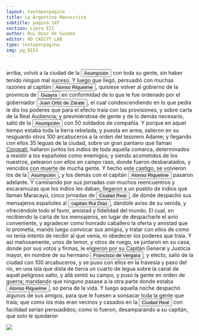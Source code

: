 ```yaml
---
layout: textoporpagina
title: La Argentina Manuscrita
subtitle: página 147
section: Libro III
author: Rui Díaz de Guzmán
editor: HD CAICYT LAB
type: textoporpagina
img: pg_0151
---
```


<div class="row">
    <div class="column">
<p>arriba, volvió a la ciudad de la <a href="https://recogito.pelagios.org/document/wzqxhk0h3vpikm/part/1/edit#029b853b-fd80-4431-b193-dc2c0b0276b7" target="_blank"><button class="balloon" data-balloon-pos="up" data-balloon-length="large" data-balloon="Asunción del Paraguay.">Asumpción</button></a> con toda su gente, sin haber tenido ningún mal suceso. Y luego que llegó, persuadió con muchas razones al capitán <button class="balloon" data-balloon-pos="up" data-balloon-length="large" data-balloon="Alonso Riquelme de Guzmán y Ponce de León - nació en Jerez de la Frontera por 1519. Ruy Díaz de Guzmán - su padre - le declaró hijo suyo y de Violante Ponce de León, el 13-VIII-1528, en una escritura de poder general a favor de Juan de Xerez, procurador de Sevilla. Desde su infancia y hasta su primera juventud sirvió de paje y luego como secretario de sus presuntos deudos los Duques de Medina Sidonia, Juan Alonso de Guzmán y Ana de Aragón. Tenía 21 años cuando se alistó en la armada de su pariente Alvar Núñez Cabeza de Vaca (tío carnal de su madrastra y del mismo linaje de su abuela Catalina de Zurita), y zarpó con rumbo al Río de la Plata .">Alonso Riquelme</button>, quisiese volver al gobierno de la provincia de <a href="https://recogito.pelagios.org/document/wzqxhk0h3vpikm/part/1/edit#f421ef1d-7b0a-4b68-84a6-102e40b2af8f" target="_blank"><button class="balloon" data-balloon-pos="up" data-balloon-length="large" data-balloon="Es una amplia región comprendida dentro de la Gobernación del Río de la Plata y el océano Atlántico, en el actual territorio brasileño. Fue colonizada desde Asunción del Paraguay, pero las constantes incursiones de los bandeirantes portugueses frenaron su expansión.">Guayra</button></a> en conformidad de lo que le fue ordenado por el gobernador <button class="balloon" data-balloon-pos="up" data-balloon-length="large" data-balloon="Juan Ortiz de Zárate (Orduña de Vizcaya, Corona de Castilla, ca. 1515 - Asunción, gobernación del Río de la Plata y del Paraguay, 26 de enero de 1576) era un conquistador y colonizador español que reemplazó al gobernador Francisco Ortiz de Vergara, con sede en Asunción y que más tarde, en 1567, fuera nombrado tercer adelantado del Río de la Plata en forma interina por disposición del virrey del Perú, el licenciado Lope García de Castro, y confirmado para dos generaciones por el rey Felipe II de España.">Juan Ortiz de Zárate</button>, el cual condescendiendo en lo que pedia le dio los poderes que para el efecto traía con las provisiones, y sobre carta de la Real Audiencia; y previniéndose de gente y de lo demás necesario, salió de la <a href="https://recogito.pelagios.org/document/wzqxhk0h3vpikm/part/1/edit#2a2e1189-0e8a-4d66-9162-634578a617ca" target="_blank"><button class="balloon" data-balloon-pos="up" data-balloon-length="large" data-balloon="Asunción del Paraguay.">Asumpción</button></a> con 50 soldados de compañía. Y porque en aquel tiempo estaba toda la tierra rebelada, y puesta en arma, salieron en su resguardo otros 100 arcabuceros a la orden del tesorero Adame; y llegando con ellos 35 leguas de la ciudad, sobre un gran pantano que llaman <a href="https://recogito.pelagios.org/document/wzqxhk0h3vpikm/part/1/edit#8ea20183-dfe5-468d-ad73-50d86e252690" target="_blank">Coropatí</a>, hallaron juntos los indios de toda aquella comarca, determinados a resistir a los españoles como enemigos; y siendo acometidos de los nuestros, pelearon con ellos en campo raso, donde fueron desbaratados, y vencidos con muerte de mucha gente. Y hecho este castigo, se volvieron los de la <a href="https://recogito.pelagios.org/document/wzqxhk0h3vpikm/part/1/edit#4abad299-4d7c-4020-8af3-a19476ce5bd8" target="_blank"><button class="balloon" data-balloon-pos="up" data-balloon-length="large" data-balloon="Asunción del Paraguay.">Asumpción</button></a>, y los demás con el capitán <button class="balloon" data-balloon-pos="up" data-balloon-length="large" data-balloon="Alonso Riquelme de Guzmán y Ponce de León - nació en Jerez de la Frontera por 1519. Ruy Díaz de Guzmán - su padre - le declaró hijo suyo y de Violante Ponce de León, el 13-VIII-1528, en una escritura de poder general a favor de Juan de Xerez, procurador de Sevilla. Desde su infancia y hasta su primera juventud sirvió de paje y luego como secretario de sus presuntos deudos los Duques de Medina Sidonia, Juan Alonso de Guzmán y Ana de Aragón. Tenía 21 años cuando se alistó en la armada de su pariente Alvar Núñez Cabeza de Vaca (tío carnal de su madrastra y del mismo linaje de su abuela Catalina de Zurita), y zarpó con rumbo al Río de la Plata .">Alonso Riquelme</button> pasaron adelante. Y caminando por sus jornadas con muchos reencuentros y escaramuzas que los indios les daban, llegaron a un pueblo de indios que llaman Maracayú, cinco jornadas de <a href="https://recogito.pelagios.org/document/wzqxhk0h3vpikm/part/1/edit#c8b16a14-980d-407a-9597-1766a61bdefe" target="_blank"><button class="balloon" data-balloon-pos="up" data-balloon-length="large" data-balloon="Ciudad Real del Guayrá fue una antigua población española fundada en 1557 en la margen izquierda del río Paraná junto a la desembocadura del río Piquirí, en la provincia del Guayrá (Gobernación del Río de la Plata y del Paraguay). Su ubicación corresponde al municipio de Terra Roxa do Oeste en el actual noroeste del Estado de Paraná (Brasil).">Ciudad Real</button></a>, de donde despachó sus mensajeros españoles al <button class="balloon" data-balloon-pos="up" data-balloon-length="large" data-balloon="Ruy Díaz de Melgarejo (Salteras de Sevilla, 1519 – Santa Fe la Vieja, 1602) fue un militar, conquistador, explorador, estadista, minero y burócrata colonial español establecido en la región del Río de la Plata. Su vida estuvo marcada por guerras, conspiraciones, persecuciones y conflictos familiares. Junto a Juan de Salazar, Alonso Riquelme de Guzmán y Diego de Abreu se opuso al gobierno asunceno de Domingo Martínez de Irala, apoyando al deportado Álvar Núñez Cabeza de Vaca. Gobernó de manera casi absoluta e independiente la antigua provincia asuncena del Guayrá, fácticamente durante 20 años, y luego de separarla de Asunción en 1575, con el título de teniente de gobernador del Guayrá unos 15 años más.">capitán Rui Díaz</button>, dándole aviso de su venida, y ofreciéndole todo el favor, amistad y fidelidad del mundo. El cual, en recibiendo la carta de los mensajeros, en lugar de despacharle el avío conveniente, y agradecer como honrado caballero la oferta y amistad que lo prometía, mandó luego convocar sus amigos, y tratar con ellos de como no tenía intento de recibir al que venía, ni obedecer los poderes que traía. Y así mañosamente, unos de temor, y otros de ruego, se juntaron en su casa, donde por sus votos y firmas, le eligieron por su Capitán General y Justicia mayor, en nombre de su hermano <button class="balloon" data-balloon-pos="up" data-balloon-length="large" data-balloon="Francisco Ortiz de Vergara (Sevilla, 1524 – Ciudad Zaratina de la Banda Oriental,  2 de diciembre de 1574) fue un hidalgo, Conquistador, explorador, poblador español. Hijo de Francisco de Vergara y de Beatriz de Roelas, además de hermano del teniente de gobernador del Guayrá, el capitán Ruy Díaz de Melgarejo. Fue nombrado por los vocales del cabildo asunceno gobernador interino del Río de la Plata y del Paraguay, luego del fallecimiento del predecesor Gonzalo de Mendoza, y confirmado por el obispo Pedro Fernández de la Torre, el día 22 de julio de 1558.">Francisco de Vergara</button>; y electo, salió de la ciudad con 100 arcabuceros, y se puso con ellos en la travesía y paso del río, en una isla que dista de tierra un cuarto de legua sobre la canal de aquel peligroso salto, y allá sentó su campo, y puso la gente en orden de guerra; mandando que ninguno pasase a la otra parte donde estaba <button class="balloon" data-balloon-pos="up" data-balloon-length="large" data-balloon="Alonso Riquelme de Guzmán y Ponce de León - nació en Jerez de la Frontera por 1519. Ruy Díaz de Guzmán - su padre - le declaró hijo suyo y de Violante Ponce de León, el 13-VIII-1528, en una escritura de poder general a favor de Juan de Xerez, procurador de Sevilla. Desde su infancia y hasta su primera juventud sirvió de paje y luego como secretario de sus presuntos deudos los Duques de Medina Sidonia, Juan Alonso de Guzmán y Ana de Aragón. Tenía 21 años cuando se alistó en la armada de su pariente Alvar Núñez Cabeza de Vaca (tío carnal de su madrastra y del mismo linaje de su abuela Catalina de Zurita), y zarpó con rumbo al Río de la Plata .">Alonso Riquelme</button>, so pena de la vida. Y luego aquella noche despachó algunos de sus amigos, para que le fuesen a sonsacar toda la gente que traía; que como los más eran vecinos y casados en la <a href="https://recogito.pelagios.org/document/wzqxhk0h3vpikm/part/1/edit#aa85ff4a-a32c-4534-9d70-6231ffbbf1a3" target="_blank"><button class="balloon" data-balloon-pos="up" data-balloon-length="large" data-balloon="Ciudad Real del Guayrá fue una antigua población española fundada en 1557 en la margen izquierda del río Paraná junto a la desembocadura del río Piquirí, en la provincia del Guayrá (Gobernación del Río de la Plata y del Paraguay). Su ubicación corresponde al municipio de Terra Roxa do Oeste en el actual noroeste del Estado de Paraná (Brasil).">Ciudad Real</button></a> con facilidad serían persuadidos; como lo fueron, desamparando a su capitán, que solo le quedaron </p></div>

<div class="column">
<a href="{{site.baseurl}}/assets/img/argentina_manuscrita/{{page.img}}.jpg"><img src="{{site.baseurl}}/assets/img/argentina_manuscrita/{{page.img}}.jpg"></a>
    </div>
</div>